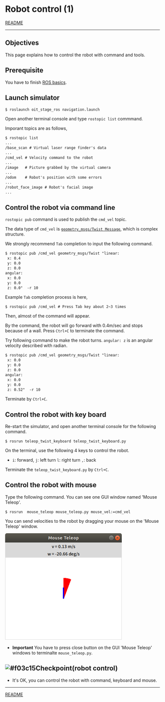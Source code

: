 # Robot control (1)

[README](../README.md)

---

## Objectives

This page explains how to control the robot with command and tools.

## Prerequisite

You have to finish [ROS basics](basics/basics_01.md).

## Launch simulator

```shell
$ roslaunch oit_stage_ros navigation.launch
```

Open another terminal console and type `rostopic list` commmand.

Imporant topics are as follows,

```shell
$ rostopic list
...
/base_scan # Virtual laser range finder's data
...
/cmd_vel # Velocity command to the robot
...
/image   # Picture grabbed by the virtual camera 
...
/odom    # Robot's position with some errors
...
/robot_face_image # Robot's facial image
...
```

## Control the robot via command line

`rostopic pub` command is used to publish the `cmd_vel` topic.

The data type of `cmd_vel` is [`geometry_msgs/Twist Message`](http://docs.ros.org/en/melodic/api/geometry_msgs/html/msg/Twist.html), which is complex structure.

We strongly recommend `Tab` completion to input the following command.

```shell
$ rostopic pub /cmd_vel geometry_msgs/Twist "linear:
 x: 0.4
 y: 0.0
 z: 0.0
angular:
 x: 0.0
 y: 0.0
 z: 0.0"  -r 10
```

Example `Tab` completion process is here,

```shell
$ rostopic pub /cmd_vel # Press Tab key about 2~3 times
```

Then, almost of the command will appear.

By the command, the robot will go forward with 0.4m/sec and stops because of a wall.
Press `Ctrl+C` to terminate the command.

Try following command to make the robot turns. `angular: z` is an angular velocity described with radian.

```shell
$ rostopic pub /cmd_vel geometry_msgs/Twist "linear:
 x: 0.0
 y: 0.0
 z: 0.0
angular:
 x: 0.0
 y: 0.0
 z: 0.52"  -r 10
```

Terminate by `Ctrl+C`.

## Control the robot with key board

Re-start the simulator, and open another terminal console for the following command.

```shell
$ rosrun teleop_twist_keyboard teleop_twist_keyboard.py
```

On the terminal, use the following 4 keys to control the robot.

- `i`: forward, `j`: left turn `l`: right turn `,`: back

Terminate the `teleop_twist_keyboard.py` by `Ctrl+C`.

## Control the robot with mouse

Type the following command. You can see one GUI window named 'Mouse Teleop'.

```shell
$ rosrun  mouse_teleop mouse_teleop.py mouse_vel:=cmd_vel
```

You can send velocities to the robot by dragging your mouse on the 'Mouse Teleop' window.

![2020-02-07_13-14-59.png](./2020-02-07_13-14-59.png)

- **Important** You have to press close button on the GUI 'Mouse Teleop' windows to terminalte `mouse_teleop.py`.

## ![#f03c15](https://via.placeholder.com/15/f03c15/000000?text=+)Checkpoint(robot control)

- It's OK, you can control the robot with command, keyboard and mouse.

---

[README](../README.md)
